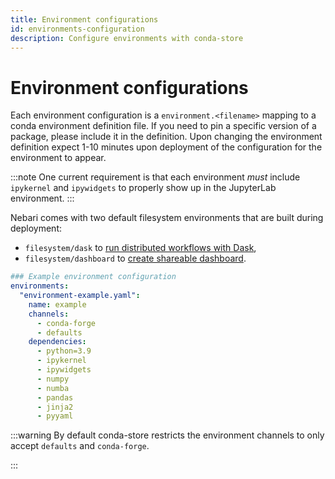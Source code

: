 ```yaml
---
title: Environment configurations
id: environments-configuration
description: Configure environments with conda-store
---
```


# Environment configurations

<!-- TODO: Update the time to create environments based in new conda-store updates -->

Each environment configuration is a `environment.<filename>` mapping to a conda environment definition file.
If you need to pin a specific version of a package, please include it in the definition.
Upon changing the environment definition expect 1-10 minutes upon deployment of the configuration for the environment to appear.

:::note
One current requirement is that each environment _must_ include `ipykernel` and `ipywidgets` to properly show up in the JupyterLab environment.
:::

Nebari comes with two default filesystem environments that are built during deployment:

- `filesystem/dask` to [run distributed workflows with Dask][using-dask],
- `filesystem/dashboard` to [create shareable dashboard][create-dashboards].

```yaml
### Example environment configuration
environments:
  "environment-example.yaml":
    name: example
    channels:
      - conda-forge
      - defaults
    dependencies:
      - python=3.9
      - ipykernel
      - ipywidgets
      - numpy
      - numba
      - pandas
      - jinja2
      - pyyaml
```

:::warning
By default conda-store restricts the environment channels to only accept `defaults` and `conda-forge`.

<!-- TODO: Uncomment and add link when ready -->
<!-- You can check out [Managing conda environment][] for more details. -->
:::


<!-- Internal links -->
[using-dask]: ../tutorials/using_dask
[create-dashboards]: ../tutorials/creating-cds-dashboard
